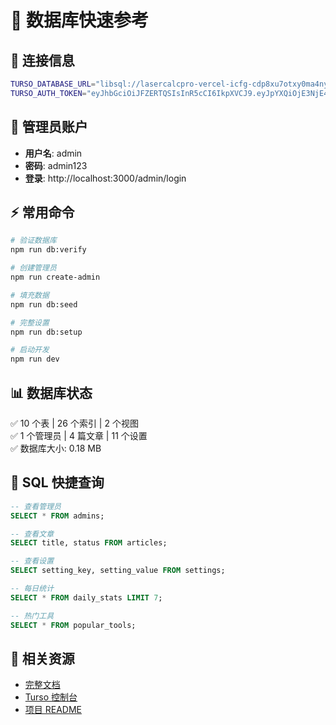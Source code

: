 # 🚀 数据库快速参考

## 📌 连接信息

```bash
TURSO_DATABASE_URL="libsql://lasercalcpro-vercel-icfg-cdp8xu7otxy0ma4nyltz6age.aws-us-east-1.turso.io"
TURSO_AUTH_TOKEN="eyJhbGciOiJFZERTQSIsInR5cCI6IkpXVCJ9.eyJpYXQiOjE3NjE4MDQzNjEsImlkIjoiZGMyYTA4MjEtM2RkNS00N2Y4LTg0OTAtOWU1YThiMDI0NTI3IiwicmlkIjoiMWJkZmFiZTgtZjQ0Yy00NzA4LTlhMjMtNmE5YWY4MGMyYzQwIn0.wDtkkfo9W3w56y2aU5NCtT6hGDLgZOFGexy3hNk2i9jwh2bXKLjLseMk35YM5mDb-rNolV8r-AB7pUvfNTlxDQ"
```

## 🔐 管理员账户

- **用户名**: admin
- **密码**: admin123
- **登录**: http://localhost:3000/admin/login

## ⚡ 常用命令

```bash
# 验证数据库
npm run db:verify

# 创建管理员
npm run create-admin

# 填充数据
npm run db:seed

# 完整设置
npm run db:setup

# 启动开发
npm run dev
```

## 📊 数据库状态

✅ 10 个表 | 26 个索引 | 2 个视图  
✅ 1 个管理员 | 4 篇文章 | 11 个设置  
✅ 数据库大小: 0.18 MB

## 📝 SQL 快捷查询

```sql
-- 查看管理员
SELECT * FROM admins;

-- 查看文章
SELECT title, status FROM articles;

-- 查看设置
SELECT setting_key, setting_value FROM settings;

-- 每日统计
SELECT * FROM daily_stats LIMIT 7;

-- 热门工具
SELECT * FROM popular_tools;
```

## 🔗 相关资源

- [完整文档](./DATABASE_SETUP_COMPLETE.md)
- [Turso 控制台](https://turso.tech/app)
- [项目 README](./README.md)
















